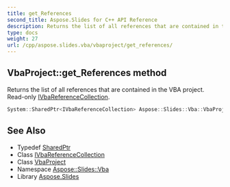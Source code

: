 ```yaml
---
title: get_References
second_title: Aspose.Slides for C++ API Reference
description: Returns the list of all references that are contained in the VBA project. Read-only IVbaReferenceCollection.
type: docs
weight: 27
url: /cpp/aspose.slides.vba/vbaproject/get_references/
---
```

## VbaProject::get_References method


Returns the list of all references that are contained in the VBA project. Read-only [IVbaReferenceCollection](../../ivbareferencecollection/).

```cpp
System::SharedPtr<IVbaReferenceCollection> Aspose::Slides::Vba::VbaProject::get_References() override
```

## See Also

* Typedef [SharedPtr](../../../system/sharedptr/)
* Class [IVbaReferenceCollection](../../ivbareferencecollection/)
* Class [VbaProject](../)
* Namespace [Aspose::Slides::Vba](../../)
* Library [Aspose.Slides](../../../)
